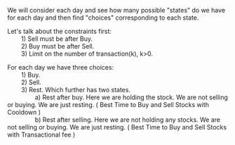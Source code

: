 We will consider each day and see how many possible "states" do we have for each day and then find "choices" corresponding to each state.

Let's talk about the constraints first: <br />
&nbsp;&nbsp;&nbsp;&nbsp;&nbsp;&nbsp;&nbsp;&nbsp;1) Sell must be after Buy.<br />
&nbsp;&nbsp;&nbsp;&nbsp;&nbsp;&nbsp;&nbsp;&nbsp;2) Buy must be after Sell.<br />
&nbsp;&nbsp;&nbsp;&nbsp;&nbsp;&nbsp;&nbsp;&nbsp;3) Limit on the number of transaction(k), k>0.<br />


For each day we have three choices: <br />
&nbsp;&nbsp;&nbsp;&nbsp;&nbsp;&nbsp;&nbsp;&nbsp;1) Buy.<br />
&nbsp;&nbsp;&nbsp;&nbsp;&nbsp;&nbsp;&nbsp;&nbsp;2) Sell.<br />
&nbsp;&nbsp;&nbsp;&nbsp;&nbsp;&nbsp;&nbsp;&nbsp;3) Rest. Which further has two states. <br />
        &nbsp;&nbsp;&nbsp;&nbsp;&nbsp;&nbsp;&nbsp;&nbsp;&nbsp;&nbsp;&nbsp;&nbsp;&nbsp;&nbsp;&nbsp;&nbsp;a) Rest after buy. Here we are holding the stock. We are not selling or buying. We are just resting. ( Best Time to Buy and Sell Stocks with Cooldown ) <br />
        &nbsp;&nbsp;&nbsp;&nbsp;&nbsp;&nbsp;&nbsp;&nbsp;&nbsp;&nbsp;&nbsp;&nbsp;&nbsp;&nbsp;&nbsp;&nbsp;b) Rest after selling. Here we are not holding any stocks. We are not selling or buying. We are just resting. ( Best Time to Buy and Sell Stocks with Transactional fee )